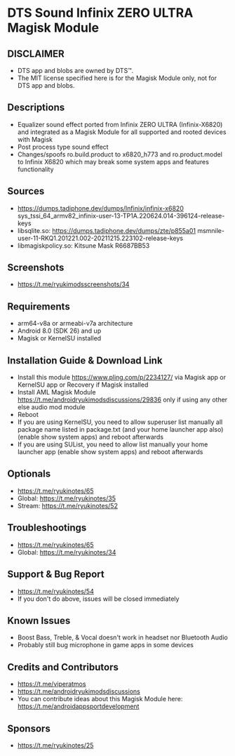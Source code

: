 # DTS Sound Infinix ZERO ULTRA Magisk Module

## DISCLAIMER
- DTS app and blobs are owned by DTS™.
- The MIT license specified here is for the Magisk Module only, not for DTS app and blobs.

## Descriptions
- Equalizer sound effect ported from Infinix ZERO ULTRA (Infinix-X6820) and integrated as a Magisk Module for all supported and rooted devices with Magisk
- Post process type sound effect
- Changes/spoofs ro.build.product to x6820_h773 and ro.product.model to Infinix X6820 which may break some system apps and features functionality

## Sources
- https://dumps.tadiphone.dev/dumps/Infinix/infinix-x6820 sys_tssi_64_armv82_infinix-user-13-TP1A.220624.014-396124-release-keys
- libsqlite.so: https://dumps.tadiphone.dev/dumps/zte/p855a01 msmnile-user-11-RKQ1.201221.002-20211215.223102-release-keys
- libmagiskpolicy.so: Kitsune Mask R6687BB53

## Screenshots
- https://t.me/ryukimodsscreenshots/34

## Requirements
- arm64-v8a or armeabi-v7a architecture
- Android 8.0 (SDK 26) and up
- Magisk or KernelSU installed

## Installation Guide & Download Link
- Install this module https://www.pling.com/p/2234127/ via Magisk app or KernelSU app or Recovery if Magisk installed
- Install AML Magisk Module https://t.me/androidryukimodsdiscussions/29836 only if using any other else audio mod module
- Reboot
- If you are using KernelSU, you need to allow superuser list manually all package name listed in package.txt (and your home launcher app also) (enable show system apps) and reboot afterwards
- If you are using SUList, you need to allow list manually your home launcher app (enable show system apps) and reboot afterwards

## Optionals
- https://t.me/ryukinotes/65
- Global: https://t.me/ryukinotes/35
- Stream: https://t.me/ryukinotes/52

## Troubleshootings
- https://t.me/ryukinotes/65
- Global: https://t.me/ryukinotes/34

## Support & Bug Report
- https://t.me/ryukinotes/54
- If you don't do above, issues will be closed immediately

## Known Issues
- Boost Bass, Treble, & Vocal doesn't work in headset nor Bluetooth Audio
- Probably still bug microphone in game apps in some devices

## Credits and Contributors
- https://t.me/viperatmos
- https://t.me/androidryukimodsdiscussions
- You can contribute ideas about this Magisk Module here: https://t.me/androidappsportdevelopment

## Sponsors
- https://t.me/ryukinotes/25


